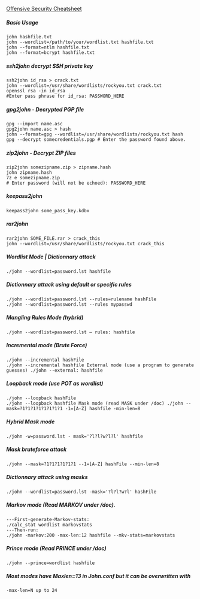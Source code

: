 
[Offensive Security Cheatsheet](https://cheatsheet.haax.fr/passcracking-hashfiles/john_cheatsheet/)

##### Basic Usage
```shell
john hashfile.txt
john --wordlist=/path/to/your/wordlist.txt hashfile.txt
john --format=ntlm hashfile.txt
john --format=bcrypt hashfile.txt
```

##### ssh2john decrypt SSH private key
```shell
ssh2john id_rsa > crack.txt
john --wordlist=/usr/share/wordlists/rockyou.txt crack.txt
openssl rsa -in id_rsa
#Enter pass phrase for id_rsa: PASSWORD_HERE
```

##### gpg2john - Decrypted PGP file
```shell
gpg --import name.asc 
gpg2john name.asc > hash
john --format=gpg --wordlist=/usr/share/wordlists/rockyou.txt hash 
gpg --decrypt somecredentials.pgp # Enter the password found above. 
```

##### zip2john - Decrypt ZIP files
```shell
zip2john somezipname.zip > zipname.hash
john zipname.hash 
7z e somezipname.zip
# Enter password (will not be echoed): PASSWORD_HERE
```

##### keepass2john
```shell
keepass2john some_pass_key.kdbx
```

##### rar2john
```shell
rar2john SOME_FILE.rar > crack_this
john --wordlist=/usr/share/wordlists/rockyou.txt crack_this
```

##### Wordlist Mode | Dictionnary attack
```shell
./john --wordlist=password.lst hashfile
```

##### Dictionnary attack using default or specific rules
```shell
./john --wordlist=password.lst --rules=rulename hashFile
./john --wordlist=password.lst --rules mypasswd
```

##### Mangling Rules Mode (hybrid)
```shell
./john --wordlist=password.lst – rules: hashfile
```

##### Incremental mode (Brute Force)
```shell
./john --incremental hashFile
./john --incremental hashfile External mode (use a program to generate guesses) ./john --external: hashfile
```

##### Loopback mode (use POT as wordlist)
```shell
./john --loopback hashFile
./john --loopback hashfile Mask mode (read MASK under /doc) ./john --mask=?1?1?1?1?1?1?1?1 -1=[A-Z] hashfile -min-len=8 
```

##### Hybrid Mask mode
```shell
./john -w=password.lst - mask='?l?l?w?l?l' hashfile
```

##### Mask bruteforce attack
```shell
./john --mask=?1?1?1?1?1?1 --1=[A-Z] hashFile --min-len=8
```

##### Dictionnary attack using masks
```shell
./john --wordlist=password.lst -mask='?l?l?w?l' hashFile
```

##### Markov mode (Read MARKOV under /doc).
```shell
---First-generate-Markov-stats:
./calc_stat wordlist markovstats
---Then-run:
./john -markov:200 -max-len:12 hashfile --mkv-stats=markovstats
```

##### Prince mode (Read PRINCE under /doc)
```shell
./john --prince=wordlist hashfile
```

##### Most modes have Maxlen=13 in John.conf but it can be overwritten with
```shell
-max-len=N up to 24
```
